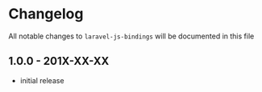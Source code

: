 # Changelog

All notable changes to `laravel-js-bindings` will be documented in this file

## 1.0.0 - 201X-XX-XX

- initial release
